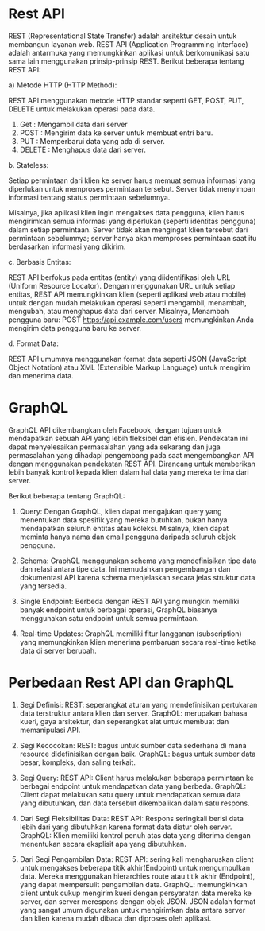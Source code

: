 # Rest API

REST (Representational State Transfer) adalah arsitektur desain untuk membangun layanan web. REST API (Application Programming Interface) adalah antarmuka yang memungkinkan aplikasi untuk berkomunikasi satu sama lain menggunakan prinsip-prinsip REST. Berikut beberapa tentang REST API:

a) Metode HTTP (HTTP Method):

REST API menggunakan metode HTTP standar seperti GET, POST, PUT, DELETE untuk melakukan operasi pada data.

1. Get    : Mengambil data dari server
2. POST   : Mengirim data ke server untuk membuat entri baru.
3. PUT    : Memperbarui data yang ada di server.
4. DELETE : Menghapus data dari server.
   
b.  Stateless: 

Setiap permintaan dari klien ke server harus memuat semua informasi yang diperlukan untuk memproses permintaan tersebut. Server tidak menyimpan informasi tentang status permintaan sebelumnya.

Misalnya, jika aplikasi klien ingin mengakses data pengguna, klien harus mengirimkan semua informasi yang diperlukan (seperti identitas pengguna) dalam setiap permintaan. Server tidak akan mengingat klien tersebut dari permintaan sebelumnya; server hanya akan memproses permintaan saat itu berdasarkan informasi yang dikirim.

c. Berbasis Entitas: 

REST API berfokus pada entitas (entity) yang diidentifikasi oleh URL (Uniform Resource Locator). Dengan menggunakan URL untuk setiap entitas, REST API memungkinkan klien (seperti aplikasi web atau mobile) untuk dengan mudah melakukan operasi seperti mengambil, menambah, mengubah, atau menghapus data dari server. 
Misalnya, Menambah pengguna baru: POST https://api.example.com/users memungkinkan Anda mengirim data pengguna baru ke server.

d. Format Data: 

REST API umumnya menggunakan format data seperti JSON (JavaScript Object Notation) atau XML (Extensible Markup Language) untuk mengirim dan menerima data.

# GraphQL

GraphQL API dikembangkan oleh Facebook, dengan tujuan untuk mendapatkan sebuah API yang lebih fleksibel dan efisien. Pendekatan ini dapat menyelesaikan permasalahan yang ada sekarang dan juga permasalahan yang dihadapi pengembang pada saat mengembangkan API dengan menggunakan pendekatan REST API. Dirancang untuk memberikan lebih banyak kontrol kepada klien dalam hal data yang mereka terima dari server. 

Berikut beberapa tentang GraphQL:

1. Query:
Dengan GraphQL, klien dapat mengajukan query yang menentukan data spesifik yang mereka butuhkan, bukan hanya mendapatkan seluruh entitas atau koleksi. Misalnya, klien dapat meminta hanya nama dan email pengguna daripada seluruh objek pengguna.

3. Schema:
GraphQL menggunakan schema yang mendefinisikan tipe data dan relasi antara tipe data. Ini memudahkan pengembangan dan dokumentasi API karena schema menjelaskan secara jelas struktur data yang tersedia.

4. Single Endpoint:
Berbeda dengan REST API yang mungkin memiliki banyak endpoint untuk berbagai operasi, GraphQL biasanya menggunakan satu endpoint untuk semua permintaan.

5. Real-time Updates:
GraphQL memiliki fitur langganan (subscription) yang memungkinkan klien menerima pembaruan secara real-time ketika data di server berubah.

# Perbedaan Rest API dan GraphQL

1. Segi Definisi:
REST: seperangkat aturan yang mendefinisikan pertukaran data terstruktur antara klien dan server.
GraphQL: merupakan bahasa kueri, gaya arsitektur, dan seperangkat alat untuk membuat dan memanipulasi API.

2. Segi Kecocokan:
REST: bagus untuk sumber data sederhana di mana resource didefinisikan dengan baik.
GraphQL: bagus untuk sumber data besar, kompleks, dan saling terkait.

3. Segi Query:
REST API: Client harus melakukan beberapa permintaan ke berbagai endpoint untuk mendapatkan data yang berbeda. 
GraphQL: Client dapat melakukan satu query untuk mendapatkan semua data yang dibutuhkan, dan data tersebut dikembalikan dalam satu respons.

4. Dari Segi Fleksibilitas Data:
REST API: Respons seringkali berisi data lebih dari yang dibutuhkan karena format data diatur oleh server.
GraphQL: Klien memiliki kontrol penuh atas data yang diterima dengan menentukan secara eksplisit apa yang dibutuhkan.

5. Dari Segi Pengambilan Data:
REST API: sering kali mengharuskan client untuk mengakses beberapa titik akhir(Endpoint) untuk mengumpulkan data. Mereka menggunakan hierarchies route atau titik akhir (Endpoint), yang dapat mempersulit pengambilan data.
GraphQL: memungkinkan client untuk cukup mengirim kueri dengan persyaratan data mereka ke server, dan server merespons dengan objek JSON. JSON adalah format yang sangat umum digunakan untuk mengirimkan data antara server dan klien karena mudah dibaca dan diproses oleh aplikasi.
